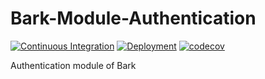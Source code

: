 # Bark-Module-Authentication

[![Continuous Integration](https://github.com/BarkSH/Bark-Module-Authentication/actions/workflows/ci.yml/badge.svg)](https://github.com/BarkSH/Bark-Module-Authentication/actions/workflows/ci.yml)
[![Deployment](https://github.com/BarkSH/Bark-Module-Authentication/actions/workflows/deploy.yml/badge.svg)](https://github.com/BarkSH/Bark-Module-Authentication/actions/workflows/deploy.yml)
[![codecov](https://codecov.io/gh/BarkSH/Bark-Module-Authentication/branch/main/graph/badge.svg)](https://codecov.io/gh/BarkSH/Bark-Module-Authentication)

Authentication module of Bark
